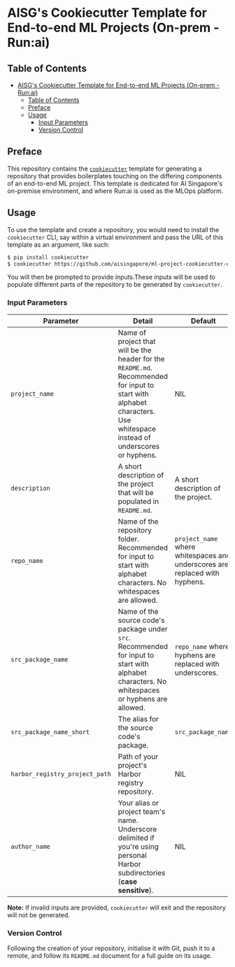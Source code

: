 # AISG's Cookiecutter Template for End-to-end ML Projects (On-prem - Run:ai)

## Table of Contents

- [AISG's Cookiecutter Template for End-to-end ML Projects (On-prem - Run:ai)](#aisgs-cookiecutter-template-for-end-to-end-ml-projects-on-prem---runai)
  - [Table of Contents](#table-of-contents)
  - [Preface](#preface)
  - [Usage](#usage)
    - [Input Parameters](#input-parameters)
    - [Version Control](#version-control)

## Preface

This repository contains the
[`cookiecutter`](https://cookiecutter.readthedocs.io/en/stable/)
template for generating a repository that provides boilerplates touching
on the differing components of an end-to-end ML project. This template
is dedicated for AI Singapore's on-premise environment, and where
Run:ai is used as the MLOps platform.

## Usage

To use the template and create a repository, you would need to install
the `cookiecutter` CLI, say within a virtual environment and pass the
URL of this template as an argument, like such:

```bash
$ pip install cookiecutter
$ cookiecutter https://github.com/aisingapore/ml-project-cookiecutter-onprem-runai
```

You will then be prompted to provide inputs.These inputs will be used to
populate different parts of the repository to be generated by
`cookiecutter`.

### Input Parameters

| Parameter                      | Detail                                                                                                                                                                  | Default                                                                     | Choices                                        |
|--------------------------------|-------------------------------------------------------------------------------------------------------------------------------------------------------------------------|-----------------------------------------------------------------------------|------------------------------------------------|
| `project_name`                 | Name of project that will be the header for the `README.md`. Recommended for input to start with alphabet characters. Use whitespace instead of underscores or hyphens. | NIL                                                                         | NIL                                            |
| `description`                  | A short description of the project that will be populated in `README.md`.                                                                                               | A short description of the project.                                         | NIL                                            |
| `repo_name`                    | Name of the repository folder. Recommended for input to start with alphabet characters. No whitespaces are allowed.                                                     | `project_name` where whitespaces and underscores are replaced with hyphens. | NIL                                            |
| `src_package_name`             | Name of the source code's package under `src`. Recommended for input to start with alphabet characters. No whitespaces or hyphens are allowed.                          | `repo_name` where hyphens are replaced with underscores.                    | NIL                                            |
| `src_package_name_short`       | The alias for the source code's package.                                                                                                                                | `src_package_name`                                                          | NIL                                            |
| `harbor_registry_project_path` | Path of your project's Harbor registry repository.                                                                                                                      | NIL                                                                         | NIL                                            |
| `author_name`                  | Your alias or project team's name. Underscore delimited if you're using personal Harbor subdirectories (__case sensitive__).                                            | NIL                                                                         | NIL                                            |

__Note:__ If invalid inputs are provided, `cookiecutter` will exit and
the repository will not be generated.

### Version Control

Following the creation of your repository,
initialise it with Git, push it to a
remote, and follow its
`README.md` document for a full guide on its usage.
